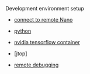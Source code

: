 Development environment setup

- [connect to remote Nano](.\connect%20to%20remote%20Nano.md)

- [python](.\python.md)

- [nvidia tensorflow container](.\nvidia%20tensorflow%20container.md)

- [jtop]

- [remote debugging](.\remote%20debugging.md)